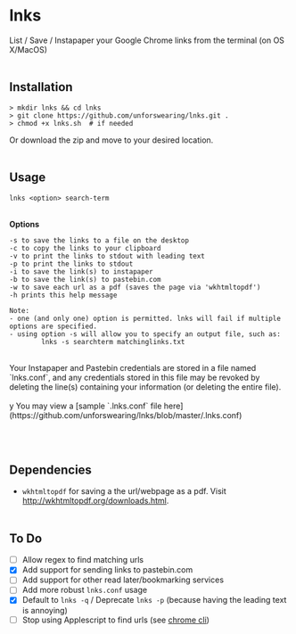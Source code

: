 # lnks
List / Save / Instapaper your Google Chrome links from the terminal (on OS X/MacOS)
<br><br>

## Installation

```
> mkdir lnks && cd lnks
> git clone https://github.com/unforswearing/lnks.git .
> chmod +x lnks.sh	# if needed
```

Or download the zip and move to your desired location.
<br><br>

## Usage

`lnks <option> search-term`
<br><br>

**Options**

	-s to save the links to a file on the desktop
	-c to copy the links to your clipboard
	-v to print the links to stdout with leading text
	-p to print the links to stdout
	-i to save the link(s) to instapaper
	-b to save the link(s) to pastebin.com
	-w to save each url as a pdf (saves the page via 'wkhtmltopdf')
	-h prints this help message

	Note:
	- one (and only one) option is permitted. lnks will fail if multiple options are specified.
	- using option -s will allow you to specify an output file, such as:
			lnks -s searchterm matchinglinks.txt

<br>
Your Instapaper and Pastebin credentials are stored in a file named `lnks.conf`, and any credentials stored in this file may be revoked by deleting the line(s) containing your information (or deleting the entire file).  
<br><br>y
You may view a [sample `.lnks.conf` file here](https://github.com/unforswearing/lnks/blob/master/.lnks.conf)  

<br><br>

## Dependencies
- `wkhtmltopdf` for saving a the url/webpage as a pdf. Visit http://wkhtmltopdf.org/downloads.html.
<br><br>

## To Do

- [ ] Allow regex to find matching urls
- [x] Add support for sending links to pastebin.com
- [ ] Add support for other read later/bookmarking services
- [ ] Add more robust `lnks.conf` usage  
- [x] Default to `lnks -q` / Deprecate `lnks -p` (because having the leading text is annoying)
- [ ] Stop using Applescript to find urls (see [chrome cli](https://github.com/prasmussen/chrome-cli))

<br><br>
